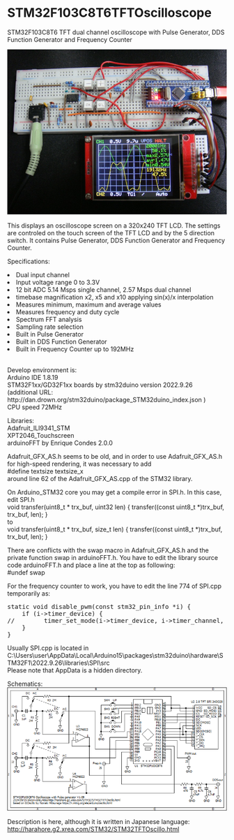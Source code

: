 # STM32F103C8T6TFTOscilloscope
STM32F103C8T6 TFT dual channel oscilloscope with Pulse Generator, DDS Function Generator and Frequency Counter

<img src="STM32F103TFT.jpg">

This displays an oscilloscope screen on a 320x240 TFT LCD.
The settings are controled on the touch screen of the TFT LCD and by the 5 direction switch.
It contains Pulse Generator, DDS Function Generator and Frequency Counter.

Specifications:
<li>Dual input channel</li>
<li>Input voltage range 0 to 3.3V</li>
<li>12 bit ADC 5.14 Msps single channel, 2.57 Msps dual channel</li>
<li>timebase magnification x2, x5 and x10 applying sin(x)/x interpolation</li>
<li>Measures minimum, maximum and average values</li>
<li>Measures frequency and duty cycle</li>
<li>Spectrum FFT analysis</li>
<li>Sampling rate selection</li>
<li>Built in Pulse Generator</li>
<li>Built in DDS Function Generator</li>
<li>Built in Frequency Counter up to 192MHz</li>
<br>
<p>
Develop environment is:<br>
Arduino IDE 1.8.19<br>
STM32F1xx/GD32F1xx boards by stm32duino version 2022.9.26<br>
  (additional URL: http://dan.drown.org/stm32duino/package_STM32duino_index.json )<br>
CPU speed 72MHz<br>
</p>

Libraries:<br>
Adafruit_ILI9341_STM<br>
XPT2046_Touchscreen<br>
arduinoFFT by Enrique Condes 2.0.0<br>

Adafruit_GFX_AS.h seems to be old, and in order to use Adafruit_GFX_AS.h for high-speed rendering, it was necessary to add<br>
#define textsize textsize_x<br>
around line 62 of the Adafruit_GFX_AS.cpp of the STM32 library.<br>

On Arduino_STM32 core you may get a compile error in SPI.h. In this case, edit SPI.h<br>
void transfer(uint8_t * trx_buf, uint32 len) { transfer((const uint8_t *)trx_buf, trx_buf, len); }<br>
to<br>
void transfer(uint8_t * trx_buf, size_t len) { transfer((const uint8_t *)trx_buf, trx_buf, len); }

There are conflicts with the swap macro in Adafruit_GFX_AS.h and the private function swap in arduinoFFT.h.  You have to edit the library source code arduinoFFT.h and place a line at the top as following:<br>
#undef swap<br>

For the frequency counter to work, you have to edit the line 774 of SPI.cpp temporarily as:
<pre>
static void disable_pwm(const stm32_pin_info *i) {
    if (i->timer_device) {
//        timer_set_mode(i->timer_device, i->timer_channel, TIMER_DISABLED);
    }
}
</pre>
Usually SPI.cpp is located in C:\Users\user\AppData\Local\Arduino15\packages\stm32duino\hardware\STM32F1\2022.9.26\libraries\SPI\src <br>
Please note that AppData is a hidden directory.

Schematics:<br>
<img src="STM32TFTOscillo.png">

Description is here, although it is written in Japanese language:
http://harahore.g2.xrea.com/STM32/STM32TFTOscillo.html
